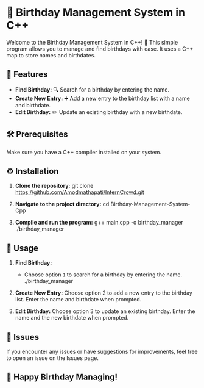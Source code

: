 # 🎉 Birthday Management System in C++

Welcome to the Birthday Management System in C++! 🍰 This simple program allows you to manage and find birthdays with ease. It uses a C++ map to store names and birthdates.

## 🚀 Features

- **Find Birthday:** 🔍 Search for a birthday by entering the name.
- **Create New Entry:** ➕ Add a new entry to the birthday list with a name and birthdate.
- **Edit Birthday:** ✏️ Update an existing birthday with a new birthdate.

## 🛠️ Prerequisites

Make sure you have a C++ compiler installed on your system.

## ⚙️ Installation

1. **Clone the repository:**
  git clone https://github.com/Amodmathapati/InternCrowd.git

2. **Navigate to the project directory:**
   cd Birthday-Management-System-Cpp

3. **Compile and run the program:**
   g++ main.cpp -o birthday_manager
   ./birthday_manager



## 🎈 Usage

1. **Find Birthday:**
   - Choose option `1` to search for a birthday by entering the name.
    ./birthday_manager

2. **Create New Entry:**
Choose option 2 to add a new entry to the birthday list. Enter the name and birthdate when prompted.


3. **Edit Birthday:**
Choose option 3 to update an existing birthday. Enter the name and the new birthdate when prompted.


## 🐛 Issues
If you encounter any issues or have suggestions for improvements, feel free to open an issue on the Issues page.

   
## 🎉 Happy Birthday Managing!

   



